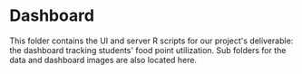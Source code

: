 # Dashboard

This folder contains the UI and server R scripts for our project's deliverable: 
the dashboard tracking students' food point utilization. Sub folders for the 
data and dashboard images are also located here. 
